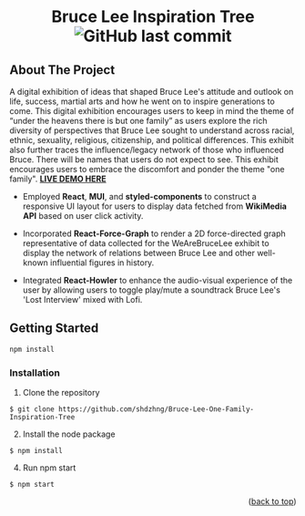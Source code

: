 <div align="center" id="top">
    
# Bruce Lee Inspiration Tree ![GitHub last commit](https://img.shields.io/github/last-commit/shdzhng/Bruce-Lee-One-Family-Inspiration-Tree?color=blue&logo=github)
</div>

## About The Project
A digital exhibition of ideas that shaped Bruce Lee's attitude and outlook on life, success, martial arts and how he went on to inspire generations to come. This digital exhibition encourages users to keep in mind the theme of “under the heavens there is but one family” as users explore the rich diversity of perspectives that Bruce Lee sought to understand across racial, ethnic, sexuality, religious, citizenship, and political differences. This exhibit also further traces the influence/legacy network of those who influenced Bruce. There will be names that users do not expect to see. This exhibit encourages users to embrace the discomfort and ponder the theme "one family". [**LIVE DEMO HERE**](https://bruceleeinspirationtree.web.app/)

* Employed **React**, **MUI**, and **styled-components** to construct a responsive UI layout for users to display data fetched from **WikiMedia API** based on user click activity.

* Incorporated **React-Force-Graph** to render a 2D force-directed graph representative of data collected for the WeAreBruceLee exhibit to display the network of relations between Bruce Lee and other well-known influential figures in history.

* Integrated **React-Howler** to enhance the audio-visual experience of the user by allowing users to toggle play/mute a soundtrack Bruce Lee's 'Lost Interview' mixed with Lofi.

## Getting Started

  ```sh
  npm install 
  ```

### Installation
1. Clone the repository 
 ```
 $ git clone https://github.com/shdzhng/Bruce-Lee-One-Family-Inspiration-Tree
 ```
2. Install the node package
 ```
 $ npm install
 ```

4. Run npm start
 ```
 $ npm start
 ```
 <p align="right">(<a href="#top">back to top</a>)</p>





